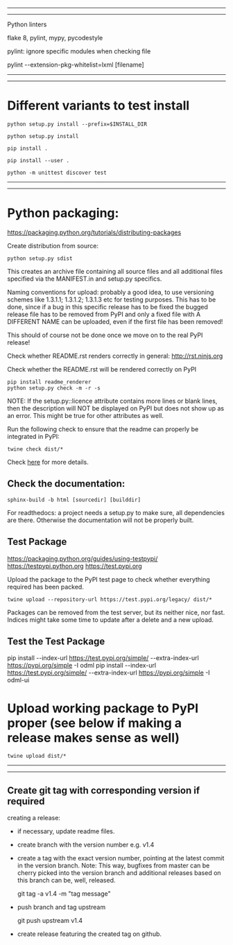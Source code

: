 ------------------------------------------------------------------------------------------

------------------------------------------------------------------------------------------

Python linters

flake 8, pylint, mypy, pycodestyle

pylint: ignore specific modules when checking file

pylint --extension-pkg-whitelist=lxml [filename]

------------------------------------------------------------------------------------------

------------------------------------------------------------------------------------------

# Different variants to test install

    python setup.py install --prefix=$INSTALL_DIR

    python setup.py install

    pip install .

    pip install --user .

    python -m unittest discover test

------------------------------------------------------------------------------------------

------------------------------------------------------------------------------------------

# Python packaging:

https://packaging.python.org/tutorials/distributing-packages

Create distribution from source:

    python setup.py sdist

This creates an archive file containing all source files and all additional files specified
via the MANIFEST.in and setup.py specifics.


Naming conventions for upload: probably a good idea, to use versioning schemes 
like 1.3.1.1; 1.3.1.2; 1.3.1.3 etc for testing purposes. This has to be done, since if
a bug in this specific release has to be fixed the bugged release file has to be
removed from PyPI and only a fixed file with A DIFFERENT NAME can be uploaded, even
if the first file has been removed!

This should of course not be done once we move on to the real PyPI release!

Check whether README.rst renders correctly in general:
http://rst.ninjs.org

Check whether the README.rst will be rendered correctly on PyPI

    pip install readme_renderer
    python setup.py check -m -r -s

NOTE: If the setup.py::licence attribute contains more lines or blank lines,
then the description will NOT be displayed on PyPI but does not show up as an error. 
This might be true for other attributes as well. 

Run the following check to ensure that the readme can properly be integrated in PyPI:

    twine check dist/*

Check [here](https://packaging.python.org/guides/making-a-pypi-friendly-readme/#validating-restructuredtext-markup) 
for more details.

## Check the documentation:

    sphinx-build -b html [sourcedir] [builddir]

For readthedocs: a project needs a setup.py to make sure, all dependencies are there.
Otherwise the documentation will not be properly built.

## Test Package

https://packaging.python.org/guides/using-testpypi/
https://testpypi.python.org
https://test.pypi.org

Upload the package to the PyPI test page to check whether everything required has been packed.

    twine upload --repository-url https://test.pypi.org/legacy/ dist/*

Packages can be removed from the test server, but its neither nice, nor fast. Indices might
take some time to update after a delete and a new upload.

## Test the Test Package

pip install --index-url https://test.pypi.org/simple/ --extra-index-url https://pypi.org/simple -I odml
pip install --index-url https://test.pypi.org/simple/ --extra-index-url https://pypi.org/simple -I odml-ui

# Upload working package to PyPI proper (see below if making a release makes sense as well)

    twine upload dist/*

------------------------------------------------------------------------------------------

------------------------------------------------------------------------------------------

## Create git tag with corresponding version if required

creating a release:

- if necessary, update readme files.
- create branch with the version number e.g. v1.4
- create a tag with the exact version number, pointing at the latest commit in the version branch.
    Note: This way, bugfixes from master can be cherry picked into the version branch and additional releases
    based on this branch can be, well, released.
    
    git tag -a v1.4 -m "tag message"
    
- push branch and tag upstream

    git push upstream v1.4

- create release featuring the created tag on github.
